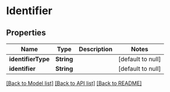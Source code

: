 # Identifier
## Properties

| Name | Type | Description | Notes |
|------------ | ------------- | ------------- | -------------|
| **identifierType** | **String** |  | [default to null] |
| **identifier** | **String** |  | [default to null] |

[[Back to Model list]](../README.md#documentation-for-models) [[Back to API list]](../README.md#documentation-for-api-endpoints) [[Back to README]](../README.md)


